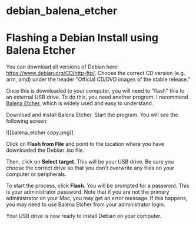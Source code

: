 # debian_balena_etcher

# Flashing a Debian Install using Balena Etcher

You can download all versions of Debian here: https://www.debian.org/CD/http-ftp/. Choose the correct CD version (e.g. arm, amd) under the header "Official CD/DVD images of the stable release."

Once this is downloaded to your computer, you will need to "flash" this to an external USB drive. To do this, you need another program. I recommend [Balena Etcher](https://etcher.balena.io/#download-etcher), which is widely used and easy to understand. 

Download and install Balena Etcher. Start the program. You will see the following screen:

![[balena_etcher copy.png]]

Click on **Flash from File** and point to the location where you have downloaded the Debian .iso file. 

Then, click on **Select target**. This will be your USB drive. Be sure you choose the correct drive so that you don't overwrite any files on your computer or peripherals. 

To start the process, click **Flash**. You will be prompted for a password. This is your administrator password. Note that if you are not the primary administrator on your Mac, you may get an error message. If this happens, you may need to use Balena Etcher from your administrator login. 

Your USB drive is now ready to install Debian on your computer. 
